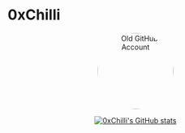 # 0xChilli

<p align="center">
  <a href="https://github.com/q00r">
    <img src="https://github.com/q00r.png" alt="Old GitHub Account" width="150" style="border-radius: 50%;">
  </a>
</p>

<p align="center">
  <a href="https://github.com/anuraghazra/github-readme-stats">
    <img src="https://github-readme-stats.vercel.app/api?username=0xChilli" alt="0xChilli's GitHub stats">
  </a>
</p>
